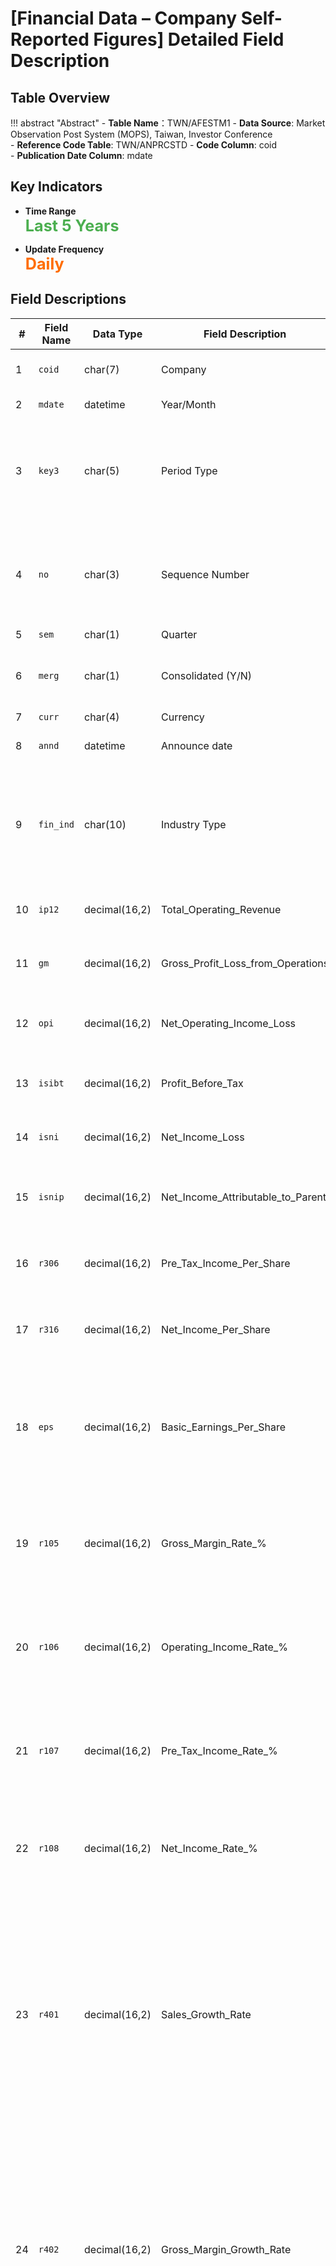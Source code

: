 # [Financial Data – Company Self-Reported Figures] Detailed Field Description


## Table Overview

!!! abstract "Abstract"
    - **Table Name**：TWN/AFESTM1
    - **Data Source**: Market Observation Post System (MOPS), Taiwan, Investor Conference  
    - **Reference Code Table**: TWN/ANPRCSTD 
    - **Code Column**: coid  
    - **Publication Date Column**: mdate

## Key Indicators

<div class="grid cards grid-3" markdown>

<!-- - __Record Count__  
  **<span style="font-size: 1.8em; color: #2196f3;">150,610</span>** -->

- __Time Range__  
  **<span style="font-size: 1.8em; color: #4caf50;">Last 5 Years</span>**

- __Update Frequency__  
  **<span style="font-size: 1.8em; color: #ff6d00;">Daily</span>**

</div>

## Field Descriptions

| #  | Field Name | Data Type     | Field Description              | Unit   | Field Explanation |
|----|------------|---------------|--------------------------------|--------|-------------------|
| 1  | `coid`       | char(7)       | Company                        | -      | Company code prepared by Exchange |
| 2  | `mdate`      | datetime      | Year/Month                     | -      | Data year and month |
| 3  | `key3`       | char(5)       | Period Type                    | -      | <li>A = Accumulated</li><li>Q = Quarterly</li><li>TTM = Trailing Twelve Months</li> |
| 4  | `no`         | char(3)       | Sequence Number                | -      | Prepare the serial number according to the date of preparation under the same year and month. |
| 5  | `sem`        | char(1)       | Quarter                        | -      | Quarter  |
| 6  | `merg`       | char(1)       | Consolidated (Y/N)             | -      | <li>Y = Consolidated</li><li>N = Individual financials</li> |
| 7  | `curr`       | char(4)       | Currency                       | -      | Currency  |
| 8  | `annd`       | datetime      | Announce date	                 | -      | Data announcement date	 |
| 9  | `fin_ind`    | char(10)      | Industry Type                  | -      | <li>F = Normal Industry</li><li>H = Bank</li><li>B = Insurance</li><li>S = Security</li><li>O = Finance Holding Bank |
| 10 | `ip12`       | decimal(16,2) | Total_Operating_Revenue	       | T      | Operating income settled by company itself.	 |
| 11 | `gm`         | decimal(16,2) | Gross_Profit_Loss_from_Operations	    | T      | Gross profit settled by company itself.	 |
| 12 | `opi`        | decimal(16,2) | Net_Operating_Income_Loss	 | T      | Net Operating Income (Loss) settled by company itself.	 |
| 13 | `isibt`      | decimal(16,2) | Profit_Before_Tax       | T      | Profit before tax settled by company itself.	 |
| 14 | `isni`       | decimal(16,2) | Net_Income_Loss	         | T      | Net Income (Loss) settled by company itself.	 |
| 15 | `isnip`      | decimal(16,2) | Net_Income_Attributable_to_Parent   | T      | Net income attributed to Parent settled by company itself. |
| 16 | `r306`       | decimal(16,2) | Pre_Tax_Income_Per_Share	    | NTD    | 	Pre-tax income per share settled by company itself. |
| 17 | `r316`       | decimal(16,2) | Net_Income_Per_Share               | NTD    | Net income per share settled by company itself. |
| 18 | `eps`        | decimal(16,2) | Basic_Earnings_Per_Share   | NTD    | Basic earnings per share settled by company itself, calculated from net income attributed to Parent.	 |
| 19 | `r105`       | decimal(16,2) | Gross_Margin_Rate_%  | %      | Gross margin / Total operating income *100(%)<br>If operating income <= 0, do not count. |
| 20 | `r106`       | decimal(16,2) | 	Operating_Income_Rate_%     | %      | Operating profit / operating income *100(%)<br>If operating income <=0, do not count. |
| 21 | `r107`       | decimal(16,2) | Pre_Tax_Income_Rate_%      | %      | 	Pre-tax income / operating income *100(%)<br>If operating income <=0, do not count. |
| 22 | `r108`       | decimal(16,2) | Net_Income_Rate_%      | %      | 	Net income / operating income *100(%)<br>If operating income <=0, do not count. |
| 23 | `r401`       | decimal(16,2) | Sales_Growth_Rate	        | %      | The growth margin between current period operating income and the counterpart in last year.(current period gross profit - gross profit same time last year) / ABS(operating income same time last year) *100(%) |
| 24 | `r402`       | decimal(16,2) | Gross_Margin_Growth_Rate	  | %      | The growth margin between current period gross profit and the counterpart in last year.(current period gross profit - gross profit same time last year) / ABS (operating profit same time last year) *100(%) |
| 25 | `r403`       | decimal(16,2) | Operating_Income_Growth_Rate    | %      | The growth margin between current period operating income and the counterpart in last year.(current period operating income - operating income same time last period) / ABS (operating income same time last year) *100(%) |
| 26 | `r404`       | decimal(16,2) | Pre_Tax_Income_Growth_Rate    | %      | The growth margin between current period total operating profit and the counterpart in last year.(current period total operating profit - total operating preofit same time last year) / ABS (total operating profit same time last year) *100(%) |
| 27 | `r405`       | decimal(16,2) | Net_Income_Growth_Rate	          | %      | The growth margin between current period net income and the counterpart in last year.(current period net income - net income same time last year) / ABS (net income same time last year) *100(%) |


## API Request Examples

!!! example "Examples"

    === "REST API"
    
        ```http
        GET https://api.tej.com.tw/api/datatables/TWN/AFESTM1.json?api_key=<YOURAPIKEY>
        ```
    
    === "Python"
    
        ```python
        import tejapi
        tejapi.ApiConfig.api_key = "YOURAPIKEY"
        data = tejapi.get("TWN/AFESTM1")
        ```
    
    === "R"
    
        ```r
        library("Tejapi")
        Tejapi.api_key("YOURAPIKEY")
        yourdata <- Tejapi("TWN/AFESTM1")
        ```
    
    === "C#"
    
        ```csharp
        using Tejapi;
        var client = new TejClient("<YOURAPIKEY>");
        var result = await client.GetAsync("TWN/AFESTM1");
        ```
    
    === "vb.net"
    
        ```vbnet
        Imports Tejapi
        Dim client As TejClient = New TejClient("<YOURAPIKEY>")
        Dim result As DataTable = Await client.GetAsync("TWN/AFESTM1")
        ```

<div style="margin-bottom: 80px;"></div>
